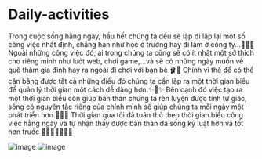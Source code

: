 # Daily-activities
Trong cuộc sống hằng ngày, hầu hết chúng ta đều sẽ lặp đi lặp lại một số công việc nhất định, chẳng hạn như học ở trường hay đi làm ở công ty...👜👜👜
Ngoài những công việc đó, ai trong chúng ta cũng sẽ có ít nhất một sở thích cho riêng mình như lướt web, chơi game,...và sẽ có những ngày muốn về quê thăm gia đình hay ra ngoài đi chơi với bạn bè 🩰🙌
Chính vì thế để có thể cân bằng được tất cả những điều đó chúng ta cần lập ra một thời gian biểu để quản lý thời gian một cách dễ dàng hơn.✨🐸✨
Bên cạnh đó việc tạo ra một thời gian biểu còn giúp bản thân chúng ta rèn luyện được tính tự giác, sống có nguyên tắc riêng của chính mình sẽ giúp chúng ta mỗi ngày một phát triển hơn.🚀🚀🚀
Thời gian qua tôi đã tuân thủ theo thời gian biểu công việc hằng ngày và tự nhận thấy được bản thân đã sống kỷ luật hơn và tốt hơn trước 👸🏻👩🏻👩🏻‍🦰


![image](https://github.com/anhthu493/Daily-activities/assets/147810553/901c9e32-09ee-4314-aace-8d71171e7547)
![image](https://github.com/anhthu493/Daily-activities/assets/147810553/a53db7f7-59c5-480a-ac06-9133ff3f8c25)



